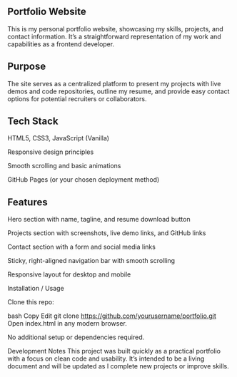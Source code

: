 **Portfolio Website**
--
This is my personal portfolio website, showcasing my skills, projects, and contact information. It’s a straightforward representation of my work and capabilities as a frontend developer.


**Purpose**
--
The site serves as a centralized platform to present my projects with live demos and code repositories, outline my resume, and provide easy contact options for potential recruiters or collaborators.

**Tech Stack**
--
HTML5, CSS3, JavaScript (Vanilla)

Responsive design principles

Smooth scrolling and basic animations

GitHub Pages (or your chosen deployment method)

**Features**
--
Hero section with name, tagline, and resume download button

Projects section with screenshots, live demo links, and GitHub links

Contact section with a form and social media links

Sticky, right-aligned navigation bar with smooth scrolling

Responsive layout for desktop and mobile

Installation / Usage

Clone this repo:

bash
Copy
Edit
git clone https://github.com/yourusername/portfolio.git
Open index.html in any modern browser.

No additional setup or dependencies required.

Development Notes
This project was built quickly as a practical portfolio with a focus on clean code and usability. It’s intended to be a living document and will be updated as I complete new projects or improve skills.
